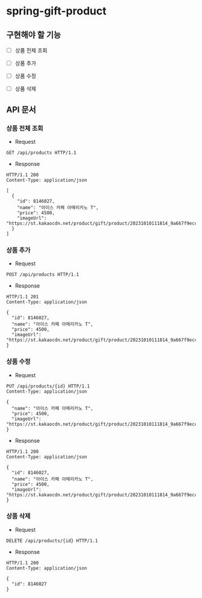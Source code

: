 # spring-gift-product

## 구현해야 할 기능
- [ ] 상품 전체 조회
- [ ] 상품 추가
- [ ] 상품 수정
- [ ] 상품 삭제


## API 문서
### 상품 전체 조회
- Request
```http
GET /api/products HTTP/1.1
```
- Response
```http
HTTP/1.1 200
Content-Type: application/json

[
  {
    "id": 8146027,
    "name": "아이스 카페 아메리카노 T",
    "price": 4500,
    "imageUrl": "https://st.kakaocdn.net/product/gift/product/20231010111814_9a667f9eccc943648797925498bdd8a3.jpg"
  }
]
```

### 상품 추가
- Request
```http
POST /api/products HTTP/1.1
```
- Response
```http
HTTP/1.1 201
Content-Type: application/json

{
  "id": 8146027,
  "name": "아이스 카페 아메리카노 T",
  "price": 4500,
  "imageUrl": "https://st.kakaocdn.net/product/gift/product/20231010111814_9a667f9eccc943648797925498bdd8a3.jpg"
}
```
### 상품 수정
- Request
```http
PUT /api/products/{id} HTTP/1.1
Content-Type: application/json

{
  "name": "아이스 카페 아메리카노 T",
  "price": 4500,
  "imageUrl": "https://st.kakaocdn.net/product/gift/product/20231010111814_9a667f9eccc943648797925498bdd8a3.jpg"
}
```
- Response
```http
HTTP/1.1 200
Content-Type: application/json

{
  "id": 8146027,
  "name": "아이스 카페 아메리카노 T",
  "price": 4500,
  "imageUrl": "https://st.kakaocdn.net/product/gift/product/20231010111814_9a667f9eccc943648797925498bdd8a3.jpg"
}
```
### 상품 삭제
- Request
```http
DELETE /api/products/{id} HTTP/1.1
```
- Response
```http
HTTP/1.1 200
Content-Type: application/json

{
  "id": 8146027
}
```